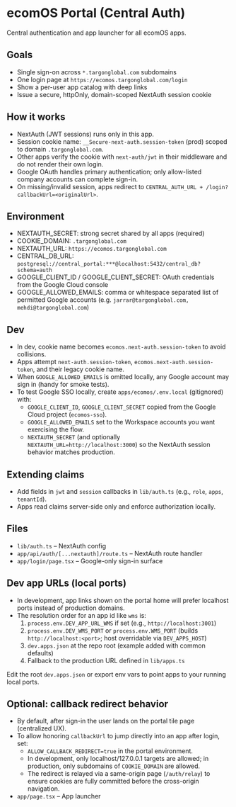 ecomOS Portal (Central Auth)
=================================

Central authentication and app launcher for all ecomOS apps.

Goals
-----

- Single sign-on across `*.targonglobal.com` subdomains
- One login page at `https://ecomos.targonglobal.com/login`
- Show a per-user app catalog with deep links
- Issue a secure, httpOnly, domain-scoped NextAuth session cookie

How it works
------------

- NextAuth (JWT sessions) runs only in this app.
- Session cookie name: `__Secure-next-auth.session-token` (prod) scoped to domain `.targonglobal.com`.
- Other apps verify the cookie with `next-auth/jwt` in their middleware and do not render their own login.
- Google OAuth handles primary authentication; only allow-listed company accounts can complete sign-in.
- On missing/invalid session, apps redirect to `CENTRAL_AUTH_URL + /login?callbackUrl=<originalUrl>`.

Environment
-----------

- NEXTAUTH_SECRET: strong secret shared by all apps (required)
- COOKIE_DOMAIN: `.targonglobal.com`
- NEXTAUTH_URL: `https://ecomos.targonglobal.com`
- CENTRAL_DB_URL: `postgresql://central_portal:***@localhost:5432/central_db?schema=auth`
- GOOGLE_CLIENT_ID / GOOGLE_CLIENT_SECRET: OAuth credentials from the Google Cloud console
- GOOGLE_ALLOWED_EMAILS: comma or whitespace separated list of permitted Google accounts (e.g. `jarrar@targonglobal.com, mehdi@targonglobal.com`)

Dev
---

- In dev, cookie name becomes `ecomos.next-auth.session-token` to avoid collisions.
- Apps attempt `next-auth.session-token`, `ecomos.next-auth.session-token`, and their legacy cookie name.
- When `GOOGLE_ALLOWED_EMAILS` is omitted locally, any Google account may sign in (handy for smoke tests).
- To test Google SSO locally, create `apps/ecomos/.env.local` (gitignored) with:
  - `GOOGLE_CLIENT_ID`, `GOOGLE_CLIENT_SECRET` copied from the Google Cloud project (`ecomos-sso`).
  - `GOOGLE_ALLOWED_EMAILS` set to the Workspace accounts you want exercising the flow.
  - `NEXTAUTH_SECRET` (and optionally `NEXTAUTH_URL=http://localhost:3000`) so the NextAuth session behavior matches production.

Extending claims
----------------

- Add fields in `jwt` and `session` callbacks in `lib/auth.ts` (e.g., `role`, `apps`, `tenantId`).
- Apps read claims server-side only and enforce authorization locally.

Files
-----

- `lib/auth.ts` – NextAuth config
- `app/api/auth/[...nextauth]/route.ts` – NextAuth route handler
- `app/login/page.tsx` – Google-only sign-in surface

## Dev app URLs (local ports)

- In development, app links shown on the portal home will prefer localhost ports instead of production domains.
- The resolution order for an app id like `wms` is:
  1. `process.env.DEV_APP_URL_WMS` if set (e.g., `http://localhost:3001`)
  2. `process.env.DEV_WMS_PORT` or `process.env.WMS_PORT` (builds `http://localhost:<port>`; host overridable via `DEV_APPS_HOST`)
  3. `dev.apps.json` at the repo root (example added with common defaults)
  4. Fallback to the production URL defined in `lib/apps.ts`

Edit the root `dev.apps.json` or export env vars to point apps to your running local ports.

## Optional: callback redirect behavior

- By default, after sign-in the user lands on the portal tile page (centralized UX).
- To allow honoring `callbackUrl` to jump directly into an app after login, set:
  - `ALLOW_CALLBACK_REDIRECT=true` in the portal environment.
  - In development, only localhost/127.0.0.1 targets are allowed; in production, only subdomains of `COOKIE_DOMAIN` are allowed.
  - The redirect is relayed via a same-origin page (`/auth/relay`) to ensure cookies are fully committed before the cross-origin navigation.
- `app/page.tsx` – App launcher

